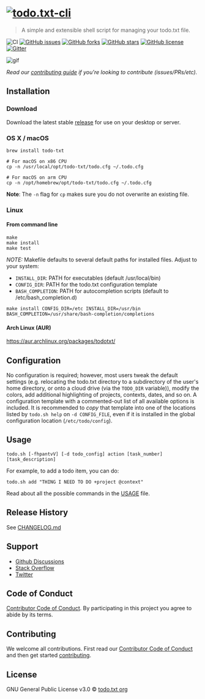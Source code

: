 # [![todo.txt-cli](http://todotxt.org/images/todotxt_logo_2012.png)][website]

> A simple and extensible shell script for managing your todo.txt file.

![CI](https://github.com/todotxt/todo.txt-cli/workflows/CI/badge.svg)
[![GitHub issues](https://img.shields.io/github/issues/todotxt/todo.txt-cli.svg)](https://github.com/todotxt/todo.txt-cli/issues)
[![GitHub forks](https://img.shields.io/github/forks/todotxt/todo.txt-cli.svg)](https://github.com/todotxt/todo.txt-cli/network)
[![GitHub stars](https://img.shields.io/github/stars/todotxt/todo.txt-cli.svg)](https://github.com/todotxt/todo.txt-cli/stargazers)
[![GitHub license](https://img.shields.io/github/license/todotxt/todo.txt-cli.svg)](https://raw.githubusercontent.com/todotxt/todo.txt-cli/master/LICENSE)
[![Gitter](https://badges.gitter.im/join_chat.svg)](https://gitter.im/todotxt/todo.txt-cli)

![gif](./.github/example.gif)

*Read our [contributing guide][CONTRIBUTING] if you're looking to contribute (issues/PRs/etc).*


## Installation

### Download
Download the latest stable [release][release] for use on your desktop or server.

### OS X / macOS

```shell
brew install todo-txt

# For macOS on x86 CPU 
cp -n /usr/local/opt/todo-txt/todo.cfg ~/.todo.cfg

# For macOS on arm CPU
cp -n /opt/homebrew/opt/todo-txt/todo.cfg ~/.todo.cfg
```

**Note**: The `-n` flag for `cp` makes sure you do not overwrite an existing file.

### Linux

#### From command line

```shell
make
make install
make test
```

*NOTE:* Makefile defaults to several default paths for installed files. Adjust to your system:

- `INSTALL_DIR`: PATH for executables (default /usr/local/bin)
- `CONFIG_DIR`: PATH for the todo.txt configuration template
- `BASH_COMPLETION`: PATH for autocompletion scripts (default to /etc/bash_completion.d)

```shell
make install CONFIG_DIR=/etc INSTALL_DIR=/usr/bin BASH_COMPLETION=/usr/share/bash-completion/completions
```

#### Arch Linux (AUR)

https://aur.archlinux.org/packages/todotxt/


## Configuration

No configuration is required; however, most users tweak the default settings (e.g. relocating the todo.txt directory to a subdirectory of the user's home directory, or onto a cloud drive (via the `TODO_DIR` variable)), modify the colors, add additional highlighting of projects, contexts, dates, and so on. A configuration template with a commented-out list of all available options is included.
It is recommended to _copy_ that template into one of the locations listed by `todo.sh help` on `-d CONFIG_FILE`, even if it is installed in the global configuration location (`/etc/todo/config`).

## Usage
```shell
todo.sh [-fhpantvV] [-d todo_config] action [task_number] [task_description]
```

For example, to add a todo item, you can do:

```shell
todo.sh add "THING I NEED TO DO +project @context"
```

Read about all the possible commands in the [USAGE][USAGE] file.


## Release History

See [CHANGELOG.md][CHANGELOG]


## Support

- [Github Discussions](https://github.com/todotxt/todo.txt-cli/discussions)
- [Stack Overflow](https://stackoverflow.com/questions/tagged/todotxt)
- [Twitter](https://twitter.com/todotxt)


## Code of Conduct

[Contributor Code of Conduct][CODE_OF_CONDUCT]. By participating in this project you agree to abide by its terms.

## Contributing

We welcome all contributions. First read our [Contributor Code of Conduct][CODE_OF_CONDUCT] and then get started [contributing][CONTRIBUTING].

## License

GNU General Public License v3.0 © [todo.txt org][github]



[release]: https://github.com/todotxt/todo.txt-cli/releases
[website]: http://todotxt.org/
[github]: https://github.com/todotxt
[USAGE]: ./USAGE.md
[CHANGELOG]: ./CHANGELOG.md
[CODE_OF_CONDUCT]: .github/CODE_OF_CONDUCT.md
[CONTRIBUTING]: .github/CONTRIBUTING.md

